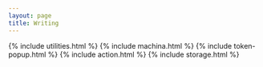 ```yaml
---
layout: page
title: Writing
---
```

{% include utilities.html %}
{% include machina.html %}
{% include token-popup.html %}
{% include action.html %}
{% include storage.html %}